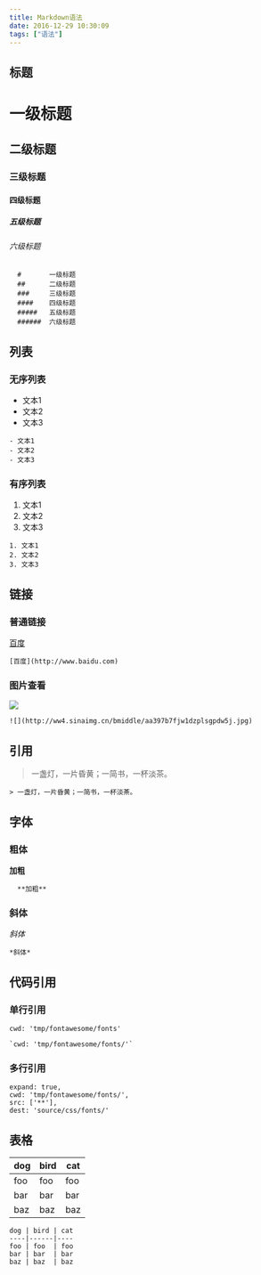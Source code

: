 ```yaml
---
title: Markdown语法
date: 2016-12-29 10:30:09
tags: ["语法"]
---
```


## 标题

#       一级标题
##      二级标题
###     三级标题
####    四级标题
#####   五级标题
######  六级标题

```
  #       一级标题
  ##      二级标题
  ###     三级标题
  ####    四级标题
  #####   五级标题
  ######  六级标题
```

## 列表
### 无序列表
- 文本1
- 文本2
- 文本3

```
- 文本1
- 文本2
- 文本3
```

### 有序列表
1. 文本1
2. 文本2
3. 文本3

```
1. 文本1
2. 文本2
3. 文本3
```

## 链接
### 普通链接
[百度](http://www.baidu.com)

```
[百度](http://www.baidu.com)
```
### 图片查看
![](http://ww4.sinaimg.cn/bmiddle/aa397b7fjw1dzplsgpdw5j.jpg)

```
![](http://ww4.sinaimg.cn/bmiddle/aa397b7fjw1dzplsgpdw5j.jpg)
```

## 引用
> 一盏灯，一片昏黄；一简书，一杯淡茶。

```
> 一盏灯，一片昏黄；一简书，一杯淡茶。
```

## 字体
### 粗体
**加粗**

```
  **加粗**
```
### 斜体
*斜体*

```
*斜体*
```

## 代码引用
### 单行引用
`cwd: 'tmp/fontawesome/fonts'`

```
`cwd: 'tmp/fontawesome/fonts/'`
```

### 多行引用
```
expand: true,
cwd: 'tmp/fontawesome/fonts/',
src: ['**'],
dest: 'source/css/fonts/'
```

## 表格
dog | bird | cat
----|------|----
foo | foo  | foo
bar | bar  | bar
baz | baz  | baz

```
dog | bird | cat
----|------|----
foo | foo  | foo
bar | bar  | bar
baz | baz  | baz
```
